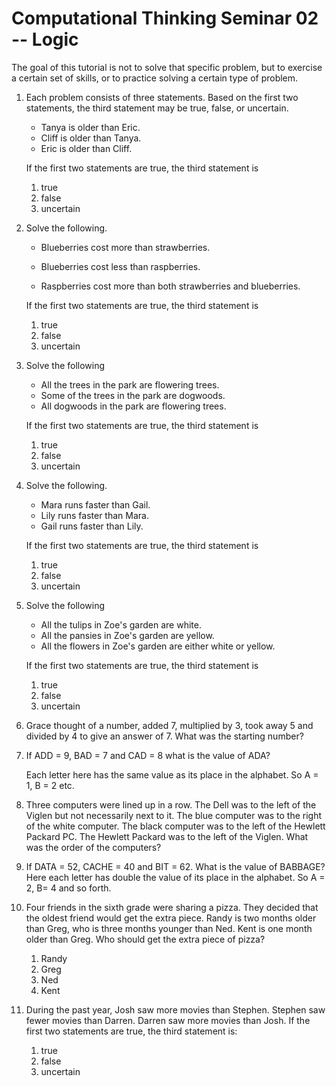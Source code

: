 # Computational Thinking Seminar 02 -- Logic

 The goal of this tutorial is not to solve that specific problem, but to exercise a certain set of skills, or to practice solving a certain type of problem. 

1. Each problem consists of three statements. Based on the first two statements, the third statement may be true, false, or uncertain.

   - Tanya is older than Eric.
   - Cliff is older than Tanya.
   - Eric is older than Cliff.

   If the first two statements are true, the third statement is

   1. true
   2. false
   3. uncertain 

2. Solve the following.

   - Blueberries cost more than strawberries.

   - Blueberries cost less than raspberries.
   - Raspberries cost more than both strawberries and blueberries.

   If the first two statements are true, the third statement is

   1. true
   2. false
   3. uncertain

3. Solve the following

   - All the trees in the park are flowering trees.
   - Some of the trees in the park are dogwoods.
   - All dogwoods in the park are flowering trees.

   If the first two statements are true, the third statement is

   1. true
   2. false
   3. uncertain 

4. Solve the following.

   - Mara runs faster than Gail.
   - Lily runs faster than Mara.
   - Gail runs faster than Lily.

   If the first two statements are true, the third statement is

   1. true
   2. false
   3. uncertain

5. Solve the following

   - All the tulips in Zoe's garden are white.
   - All the pansies in Zoe's garden are yellow.
   - All the flowers in Zoe's garden are either white or  yellow.

   If the first two statements are true, the third statement is

   1. true
   2. false
   3. uncertain

6. Grace thought of a number, added 7, multiplied by 3, took away 5 and divided by 4 to give an answer of 7. What was the starting number?

7. If ADD = 9, BAD = 7 and CAD = 8 what is the value of ADA?

   Each letter here has the same value as its place in the alphabet. So A = 1, B = 2 etc.

8. Three computers were lined up in a row. The Dell was to the left of the Viglen but not necessarily next to it. The blue computer was to the right of the white computer. The black computer was to the left of the Hewlett Packard PC. The Hewlett Packard was to the left of the Viglen. What was the order of the computers?
9. If DATA = 52, CACHE = 40 and BIT = 62. What is the value of BABBAGE? Here each letter has double the value of its place in the alphabet. So A = 2, B= 4 and so forth.
10. Four friends in the sixth grade were sharing a pizza. They decided that the oldest friend would get the extra piece. Randy is two months older than Greg, who is three months younger than Ned. Kent is one month older than Greg. Who should get the extra piece of pizza?
    1. Randy
    2. Greg
    3. Ned
    4. Kent
11. During the past year, Josh saw more movies than Stephen. Stephen saw fewer movies than Darren. Darren saw more movies than Josh. If the first two statements are true, the third statement is: 
    1. true
    2. false
    3. uncertain